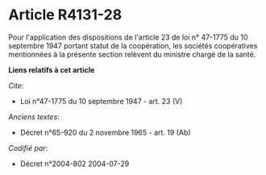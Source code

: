 # Article R4131-28

Pour l'application des dispositions de l'article 23 de loi n° 47-1775 du 10 septembre 1947 portant statut de la coopération,
les sociétés coopératives mentionnées à la présente section relèvent du ministre chargé de la santé.

**Liens relatifs à cet article**

_Cite_:

  - Loi n°47-1775 du 10 septembre 1947 - art. 23 (V)

_Anciens textes_:

  - Décret n°65-920 du 2 novembre 1965 - art. 19 (Ab)

_Codifié par_:

  - Décret n°2004-802 2004-07-29

